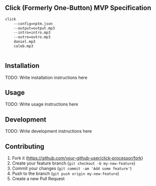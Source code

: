 ## Click (Formerly One-Button) MVP Specification

```bash
click
    --config=nptm.json
    --output=output.mp3
    --intro=intro.mp3
    --outro=outro.mp3
    daniel.mp3
    caleb.mp3
    
```

## Installation

TODO: Write installation instructions here

## Usage

TODO: Write usage instructions here

## Development

TODO: Write development instructions here

## Contributing

1. Fork it (<https://github.com/your-github-user/click-processor/fork>)
2. Create your feature branch (`git checkout -b my-new-feature`)
3. Commit your changes (`git commit -am 'Add some feature'`)
4. Push to the branch (`git push origin my-new-feature`)
5. Create a new Pull Request
